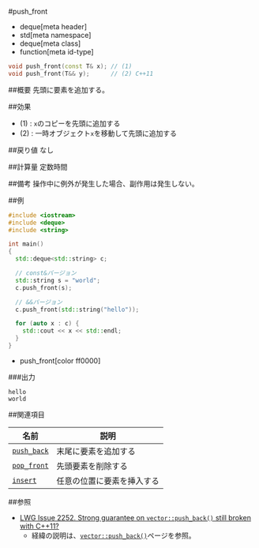 #push_front
* deque[meta header]
* std[meta namespace]
* deque[meta class]
* function[meta id-type]

```cpp
void push_front(const T& x); // (1)
void push_front(T&& y);      // (2) C++11
```

##概要
先頭に要素を追加する。


##効果
- (1) : `x`のコピーを先頭に追加する
- (2) : 一時オブジェクト`x`を移動して先頭に追加する


##戻り値
なし


##計算量
定数時間


##備考
操作中に例外が発生した場合、副作用は発生しない。


##例
```cpp
#include <iostream>
#include <deque>
#include <string>

int main()
{
  std::deque<std::string> c;

  // const&バージョン
  std::string s = "world";
  c.push_front(s);

  // &&バージョン
  c.push_front(std::string("hello"));

  for (auto x : c) {
    std::cout << x << std::endl;
  }
}
```
* push_front[color ff0000]

###出力
```
hello
world
```

##関連項目

| 名前 | 説明 |
|-------------------------------|----------------------|
| [`push_back`](./push_back.md) | 末尾に要素を追加する |
| [`pop_front`](./pop_front.md) | 先頭要素を削除する |
| [`insert`](./insert.md)       | 任意の位置に要素を挿入する |


##参照
- [LWG Issue 2252. Strong guarantee on `vector::push_back()` still broken with C++11?](http://www.open-std.org/jtc1/sc22/wg21/docs/lwg-defects.html#2252)
    - 経緯の説明は、[`vector::push_back()`](/reference/vector/push_back.md)ページを参照。

